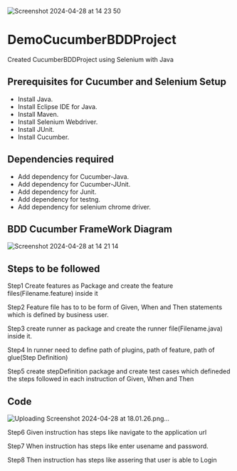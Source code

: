 
![Screenshot 2024-04-28 at 14 23 50](https://github.com/AlkaChaudhary/DemoCucumberBDDProject/assets/87438786/26b9dbe7-ddc4-4921-b467-22c49ccf6a8a)


# DemoCucumberBDDProject
Created CucumberBDDProject using Selenium with Java
## Prerequisites for Cucumber and Selenium Setup
- Install Java.
- Install Eclipse IDE for Java.
- Install Maven.
- Install Selenium Webdriver.
- Install JUnit.
- Install Cucumber.

## Dependencies required
- Add dependency for Cucumber-Java.
- Add dependency for Cucumber-JUnit.
- Add dependency for Junit.
- Add dependency for testng.
- Add dependency for selenium chrome driver.

## BDD Cucumber FrameWork Diagram

![Screenshot 2024-04-28 at 14 21 14](https://github.com/AlkaChaudhary/DemoCucumberBDDProject/assets/87438786/af2f7936-9d91-4eed-9463-11d86dd4d980)

## Steps to be followed
Step1 Create features as Package and create the feature files(Filename.feature) inside it

Step2 Feature file has to to be form of Given, When and Then statements which is defined by business user.

Step3 create runner as package and create the runner file(Filename.java) inside it.

Step4 In runner need to define path of plugins, path of feature, path of glue(Step Definition)

Step5 create stepDefinition package and create test cases which defineded the steps followed in each instruction of Given, When and Then

## Code

![Uploading Screenshot 2024-04-28 at 18.01.26.png…]()



Step6 Given instruction has steps like navigate to the application url

Step7 When instruction has steps like enter usename and password.

Step8 Then instruction has steps like assering that user is able to Login
